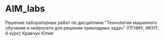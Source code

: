 # AIM_labs
Решение лабораторных работ по дисциплине "Технологии машинного обучения и нейросети для решения прикладных задач" (ПГНИУ, ИКНТ, 4 курс)
Кравчук Юлия
